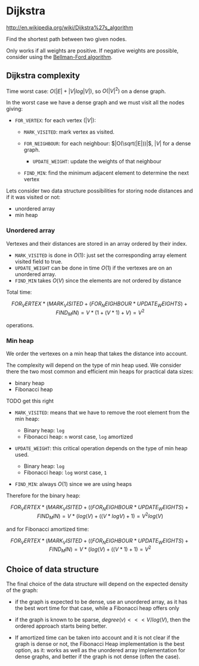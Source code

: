 # Dijkstra

<http://en.wikipedia.org/wiki/Dijkstra%27s_algorithm>

Find the shortest path between two given nodes.

Only works if all weights are positive. If negative weights are possible, consider using the [Bellman-Ford algorithm](http://en.wikipedia.org/wiki/Bellman%E2%80%93Ford_algorithm).

## Dijkstra complexity

Time worst case: $O(|E| + |V| log |V|)$, so $O(|V|^2)$ on a dense graph.

In the worst case we have a dense graph and we must visit all the nodes giving:

-   `FOR_VERTEX`: for each vertex ($|V|$):

    -   `MARK_VISITED`: mark vertex as visited.

    -   `FOR_NEIGHBOUR`: for each neighbour: $|O(\sqrt(|E|))|$, $|V|$ for a dense graph.

        - `UPDATE_WEIGHT`: update the weights of that neighbour

    -   `FIND_MIN`: find the minimum adjacent element to determine the next vertex

Lets consider two data structure possibilities for storing node distances and if it was visited or not:

- unordered array
- min heap

### Unordered array

Vertexes and their distances are stored in an array ordered by their index.

- `MARK_VISITED`    is done in $O(1)$: just set the corresponding array element visited field to true.
- `UPDATE_WEIGHT`   can be done in time $O(1)$ if the vertexes are on an unordered array.
- `FIND_MIN`        takes $O(V)$ since the elements are not ordered by distance

Total time:

$$
    FOR_VERTEX * ( MARK_VISITED + ( FOR_NEIGHBOUR * UPDATE_WEIGHTS    ) + FIND_MIN    ) =
    V *          ( 1            + ( V             * 1                 ) + V           ) =
    V^2
$$

operations.

### Min heap

We order the vertexes on a min heap that takes the distance into account.

The complexity will depend on the type of min heap used. We consider there the two most common and efficient min heaps for practical data sizes:

- binary heap
- Fibonacci heap

TODO get this right

-   `MARK_VISITED`: means that we have to remove the root element from the min heap:

    - Binary heap:    `log`
    - Fibonacci heap: `n` worst case, `log` amortized

-   `UPDATE_WEIGHT`:  this critical operation depends on the type of min heap used.

    - Binary heap:    `log`
    - Fibonacci heap: `log` worst case, `1`

-   `FIND_MIN`: always $O(1)$ since we are using heaps

Therefore for the binary heap:

$$
    FOR_VERTEX * ( MARK_VISITED + ( ( FOR_NEIGHBOUR * UPDATE_WEIGHTS ) + FIND_MIN ) =
    V *          ( log(V)       + ( ( V             * log V          ) + 1        ) =
    V^2 log(V)
$$

and for Fibonacci amortized time:

$$
    FOR_VERTEX * ( MARK_VISITED + ( ( FOR_NEIGHBOUR * UPDATE_WEIGHTS ) + FIND_MIN ) =
    V *          ( log(V)       + ( ( V             * 1              ) + 1        ) =
    V^2
$$

## Choice of data structure

The final choice of the data structure will depend on the expected density of the graph:

-   if the graph is expected to be dense, use an unordered array, as it has the best wort time for that case, while a Fibonacci heap offers only

-   if the graph is known to be sparse, $degree(v) <<< V/log(V)$, then the ordered approach starts being better.

-   If amortized time can be taken into account and it is not clear if the graph is dense or not, the Fibonacci Heap implementation is the best option, as it: works as well as the unordered array implementation for dense graphs, and better if the graph is not dense (often the case).

